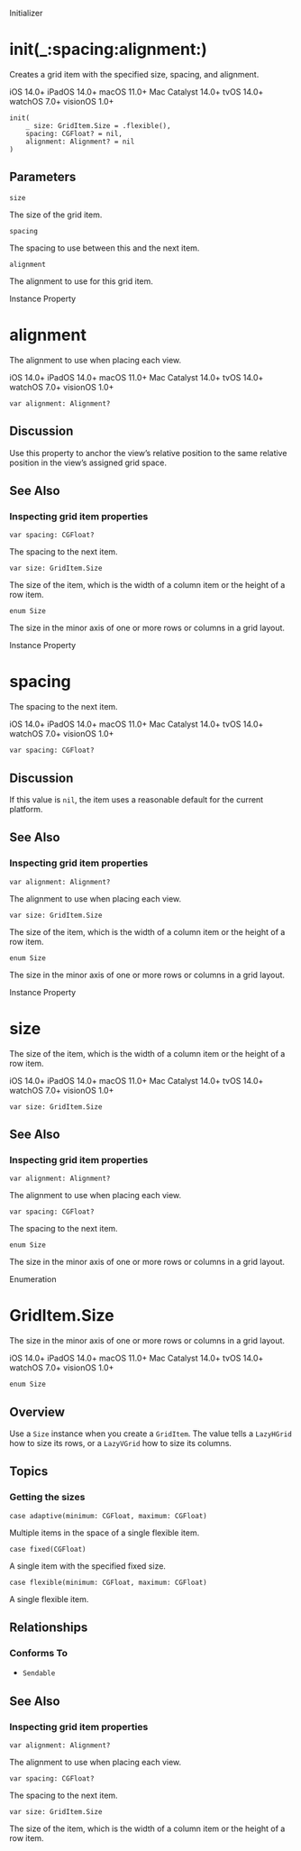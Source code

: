 Initializer

# init(_:spacing:alignment:)

Creates a grid item with the specified size, spacing, and alignment.

iOS 14.0+  iPadOS 14.0+  macOS 11.0+  Mac Catalyst 14.0+  tvOS 14.0+  watchOS
7.0+  visionOS 1.0+

    
    
    init(
        _ size: GridItem.Size = .flexible(),
        spacing: CGFloat? = nil,
        alignment: Alignment? = nil
    )

##  Parameters

`size`

    

The size of the grid item.

`spacing`

    

The spacing to use between this and the next item.

`alignment`

    

The alignment to use for this grid item.

Instance Property

# alignment

The alignment to use when placing each view.

iOS 14.0+  iPadOS 14.0+  macOS 11.0+  Mac Catalyst 14.0+  tvOS 14.0+  watchOS
7.0+  visionOS 1.0+

    
    
    var alignment: Alignment?

## Discussion

Use this property to anchor the view’s relative position to the same relative
position in the view’s assigned grid space.

## See Also

### Inspecting grid item properties

`var spacing: CGFloat?`

The spacing to the next item.

`var size: GridItem.Size`

The size of the item, which is the width of a column item or the height of a
row item.

`enum Size`

The size in the minor axis of one or more rows or columns in a grid layout.

Instance Property

# spacing

The spacing to the next item.

iOS 14.0+  iPadOS 14.0+  macOS 11.0+  Mac Catalyst 14.0+  tvOS 14.0+  watchOS
7.0+  visionOS 1.0+

    
    
    var spacing: CGFloat?

## Discussion

If this value is `nil`, the item uses a reasonable default for the current
platform.

## See Also

### Inspecting grid item properties

`var alignment: Alignment?`

The alignment to use when placing each view.

`var size: GridItem.Size`

The size of the item, which is the width of a column item or the height of a
row item.

`enum Size`

The size in the minor axis of one or more rows or columns in a grid layout.

Instance Property

# size

The size of the item, which is the width of a column item or the height of a
row item.

iOS 14.0+  iPadOS 14.0+  macOS 11.0+  Mac Catalyst 14.0+  tvOS 14.0+  watchOS
7.0+  visionOS 1.0+

    
    
    var size: GridItem.Size

## See Also

### Inspecting grid item properties

`var alignment: Alignment?`

The alignment to use when placing each view.

`var spacing: CGFloat?`

The spacing to the next item.

`enum Size`

The size in the minor axis of one or more rows or columns in a grid layout.

Enumeration

# GridItem.Size

The size in the minor axis of one or more rows or columns in a grid layout.

iOS 14.0+  iPadOS 14.0+  macOS 11.0+  Mac Catalyst 14.0+  tvOS 14.0+  watchOS
7.0+  visionOS 1.0+

    
    
    enum Size

## Overview

Use a `Size` instance when you create a `GridItem`. The value tells a
`LazyHGrid` how to size its rows, or a `LazyVGrid` how to size its columns.

## Topics

### Getting the sizes

`case adaptive(minimum: CGFloat, maximum: CGFloat)`

Multiple items in the space of a single flexible item.

`case fixed(CGFloat)`

A single item with the specified fixed size.

`case flexible(minimum: CGFloat, maximum: CGFloat)`

A single flexible item.

## Relationships

### Conforms To

  * `Sendable`

## See Also

### Inspecting grid item properties

`var alignment: Alignment?`

The alignment to use when placing each view.

`var spacing: CGFloat?`

The spacing to the next item.

`var size: GridItem.Size`

The size of the item, which is the width of a column item or the height of a
row item.


